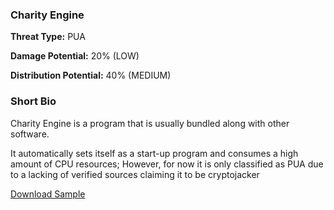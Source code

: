 ### **Charity Engine**

**Threat Type:** PUA




**Damage Potential:** 20% (LOW)

**Distribution Potential:** 40% (MEDIUM)


### **Short Bio**
Charity Engine is a program that is usually bundled along with other software.

It automatically sets itself as a start-up program and consumes a high amount of CPU resources; However, for now it is only classified as PUA due to a lacking of verified sources claiming it to be cryptojacker

[Download Sample]()
